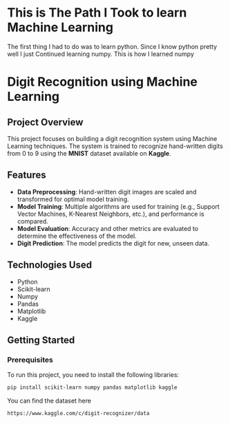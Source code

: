 # This is The Path I Took to learn Machine Learning
The first thing I had to do was to learn python. Since I know python pretty well I just Continued learning numpy.
This is how I learned numpy





# Digit Recognition using Machine Learning

## Project Overview

This project focuses on building a digit recognition system using Machine Learning techniques. The system is trained to recognize hand-written digits from 0 to 9 using the **MNIST** dataset available on **Kaggle**.

## Features

- **Data Preprocessing**: Hand-written digit images are scaled and transformed for optimal model training.
- **Model Training**: Multiple algorithms are used for training (e.g., Support Vector Machines, K-Nearest Neighbors, etc.), and performance is compared.
- **Model Evaluation**: Accuracy and other metrics are evaluated to determine the effectiveness of the model.
- **Digit Prediction**: The model predicts the digit for new, unseen data.

## Technologies Used

- Python
- Scikit-learn
- Numpy
- Pandas
- Matplotlib
- Kaggle

## Getting Started

### Prerequisites

To run this project, you need to install the following libraries:

```bash
pip install scikit-learn numpy pandas matplotlib kaggle
```

You can find the dataset here
```link
https://www.kaggle.com/c/digit-recognizer/data
```

